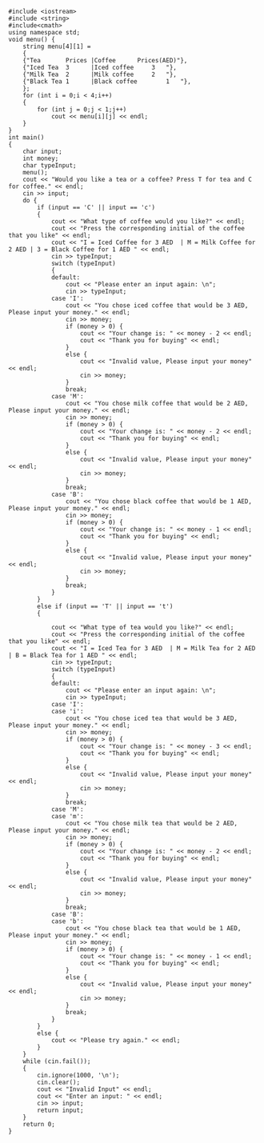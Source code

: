    #include <iostream>
    #include <string>
    #include<cmath> 
    using namespace std;
    void menu() {
        string menu[4][1] =
        {
        {"Tea		Prices |Coffee		Prices(AED)"},
        {"Iced Tea	3      |Iced coffee		3	"},
        {"Milk Tea	2      |Milk coffee		2	"},
        {"Black Tea	1      |Black coffee		1	"},
        };
        for (int i = 0;i < 4;i++) 
        {
            for (int j = 0;j < 1;j++)
                cout << menu[i][j] << endl;
        }
    }
    int main()
    {
        char input;
        int money;
        char typeInput;
        menu();
        cout << "Would you like a tea or a coffee? Press T for tea and C for coffee." << endl;
        cin >> input;
        do {
            if (input == 'C' || input == 'c')
            {
                cout << "What type of coffee would you like?" << endl;
                cout << "Press the corresponding initial of the coffee that you like" << endl;
                cout << "I = Iced Coffee for 3 AED  | M = Milk Coffee for 2 AED | 3 = Black Coffee for 1 AED " << endl;
                cin >> typeInput;
                switch (typeInput)
                {
                default:
                    cout << "Please enter an input again: \n";
                    cin >> typeInput;
                case 'I':
                    cout << "You chose iced coffee that would be 3 AED, Please input your money." << endl;
                    cin >> money;
                    if (money > 0) {
                        cout << "Your change is: " << money - 2 << endl;
                        cout << "Thank you for buying" << endl;
                    }
                    else {
                        cout << "Invalid value, Please input your money" << endl;
                        cin >> money;
                    }
                    break;
                case 'M':
                    cout << "You chose milk coffee that would be 2 AED, Please input your money." << endl;
                    cin >> money;
                    if (money > 0) {
                        cout << "Your change is: " << money - 2 << endl;
                        cout << "Thank you for buying" << endl;
                    }
                    else {
                        cout << "Invalid value, Please input your money" << endl;
                        cin >> money;
                    }
                    break;
                case 'B':
                    cout << "You chose black coffee that would be 1 AED, Please input your money." << endl;
                    cin >> money;
                    if (money > 0) {
                        cout << "Your change is: " << money - 1 << endl;
                        cout << "Thank you for buying" << endl;
                    }
                    else {
                        cout << "Invalid value, Please input your money" << endl;
                        cin >> money;
                    }
                    break;
                }
            }
            else if (input == 'T' || input == 't')
            {

                cout << "What type of tea would you like?" << endl;
                cout << "Press the corresponding initial of the coffee that you like" << endl;
                cout << "I = Iced Tea for 3 AED  | M = Milk Tea for 2 AED | B = Black Tea for 1 AED " << endl;
                cin >> typeInput;
                switch (typeInput)
                {
                default:
                    cout << "Please enter an input again: \n";
                    cin >> typeInput;
                case 'I':
                case 'i':
                    cout << "You chose iced tea that would be 3 AED, Please input your money." << endl;
                    cin >> money;
                    if (money > 0) {
                        cout << "Your change is: " << money - 3 << endl;
                        cout << "Thank you for buying" << endl;
                    }
                    else {
                        cout << "Invalid value, Please input your money" << endl;
                        cin >> money;
                    }
                    break;
                case 'M':
                case 'm':
                    cout << "You chose milk tea that would be 2 AED, Please input your money." << endl;
                    cin >> money;
                    if (money > 0) {
                        cout << "Your change is: " << money - 2 << endl;
                        cout << "Thank you for buying" << endl;
                    }
                    else {
                        cout << "Invalid value, Please input your money" << endl;
                        cin >> money;
                    }
                    break;
                case 'B':
                case 'b':
                    cout << "You chose black tea that would be 1 AED, Please input your money." << endl;
                    cin >> money;
                    if (money > 0) {
                        cout << "Your change is: " << money - 1 << endl;
                        cout << "Thank you for buying" << endl;
                    }
                    else {
                        cout << "Invalid value, Please input your money" << endl;
                        cin >> money;
                    }
                    break;
                }
            }
            else {
                cout << "Please try again." << endl;
            }
        }
        while (cin.fail());
        {
            cin.ignore(1000, '\n');
            cin.clear();
            cout << "Invalid Input" << endl;
            cout << "Enter an input: " << endl;
            cin >> input;
            return input;
        }
        return 0;
    }
